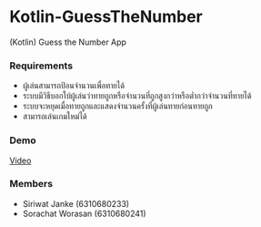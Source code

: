 # Kotlin-GuessTheNumber
 (Kotlin) Guess the Number App


### Requirements
- ผู้เล่นสามารถป้อนจํานวนเพื่อทายได้
- ระบบมีวิธีบอกใบ้ผู้เล่นว่าทายถูกหรือจํานวนที่ถูกสูงกว่าหรือต่ำกว่าจํานวนที่ทายได้
- ระบบจะหยุดเมื่อทายถูกและแสดงจํานวนครั้งที่ผู้เล่นทายก่อนทายถูก
- สามารถเล่นเกมใหม่ได้

### Demo
[Video](https://drive.google.com/file/d/1vEg3aaet9WCQqOubXcR3ukeorNxWxHej/view?usp=sharing)

### Members
- Siriwat Janke (6310680233)
- Sorachat Worasan (6310680241)

